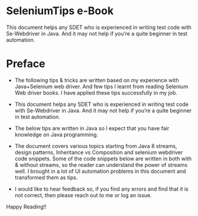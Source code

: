 # SeleniumTips e-Book 
This document helps any SDET who is experienced in writing test code with Se-Webdriver in Java. And it may not help if you’re a quite beginner in test automation.

# Preface
- The following tips & tricks are written based on my experience with Java+Selenium web driver. And few tips I learnt from reading Selenium Web driver books. I have applied these tips successfully in my job.

- This document helps any SDET who is experienced in writing test code with Se-Webdriver in Java. And it may not help if you’re a quite beginner in test automation.
- The below tips are written in Java so I expect that you have fair knowledge on Java programming. 
- The document covers various topics starting from Java 8 streams, design patterns, Inheritance vs Composition and selenium webdriver code snippets.  Some of the code snippets below are written in both with & without streams, so the reader can understand the power of streams well.
I brought in a lot of UI automation problems in this document and transformed them as tips.

- I would like to hear feedback so, if you find any errors and find that it is not correct, then please reach out to me or log an issue.

Happy Reading!!
